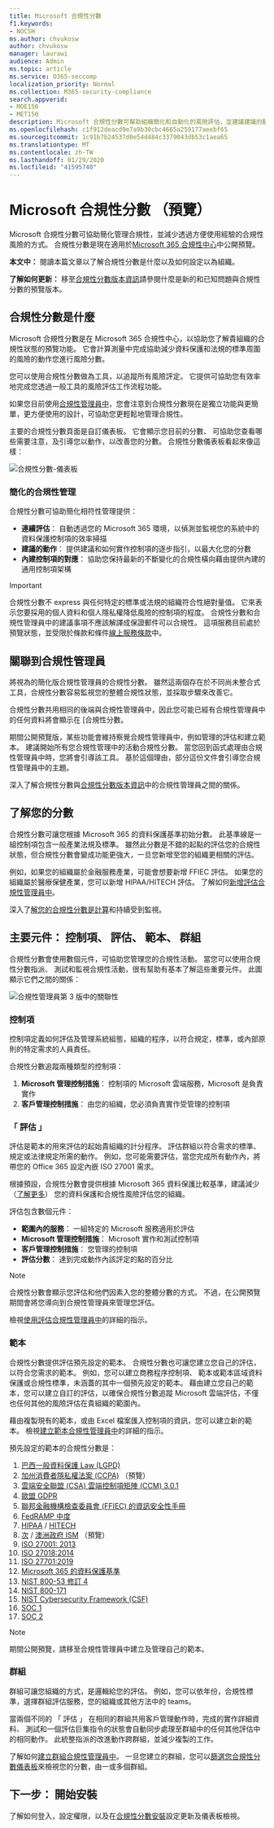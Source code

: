```yaml
---
title: Microsoft 合規性分數
f1.keywords:
- NOCSH
ms.author: chvukosw
author: chvukosw
manager: laurawi
audience: Admin
ms.topic: article
ms.service: O365-seccomp
localization_priority: Normal
ms.collection: M365-security-compliance
search.appverid:
- MOE150
- MET150
description: Microsoft 合規性分數可幫助組織簡化和自動化的風險評估，並建議建議的動作，以協助地址的風險。
ms.openlocfilehash: c1f912deacd9e7a9b30cbc4665a259177aeebf65
ms.sourcegitcommit: 1c91b7b24537d0e54d484c3379043db53c1aea65
ms.translationtype: MT
ms.contentlocale: zh-TW
ms.lasthandoff: 01/29/2020
ms.locfileid: "41595740"
---
```

# <a name="microsoft-compliance-score-preview"></a>Microsoft 合規性分數 （預覽）

Microsoft 合規性分數可協助簡化管理合規性，並減少透過方便使用經驗的合規性風險的方式。 合規性分數是現在適用於[Microsoft 365 合規性中心](microsoft-365-compliance-center.md)中公開預覽。

**本文中：** 閱讀本篇文章以了解合規性分數是什麼以及如何設定以為組織。

**了解如何更新：** 移至[合規性分數版本資訊](compliance-score-release-notes.md)請參閱什麼是新的和已知問題與合規性分數的預覽版本。

## <a name="what-is-compliance-score"></a>合規性分數是什麼

Microsoft 合規性分數是在 Microsoft 365 合規性中心，以協助您了解貴組織的合規性狀態的預覽功能。 它會計算測量中完成協助減少資料保護和法規的標準周圍的風險的動作您進行風險分數。

您可以使用合規性分數做為工具，以追蹤所有風險評定。 它提供可協助您有效率地完成您透過一般工具的風險評估工作流程功能。

如果您目前使用[合規性管理員中](compliance-manager-overview.md)，您會注意到合規性分數現在是獨立功能與更簡單，更方便使用的設計，可協助您更輕鬆地管理合規性。 

主要的合規性分數頁面是自訂儀表板。 它會顯示您目前的分數、 可協助您查看哪些需要注意，及引導您以動作，以改善您的分數。 合規性分數儀表板看起來像這樣：

![合規性分數-儀表板](media/compliance-score-dashboard.png "合規性分數儀表板")

### <a name="simplified-compliance-management"></a>簡化的合規性管理

合規性分數可協助簡化相符性管理提供：

- **連續評估**： 自動透過您的 Microsoft 365 環境，以偵測並監視您的系統中的資料保護控制項的效率掃描
- **建議的動作**： 提供建議和如何實作控制項的逐步指引，以最大化您的分數
-  **內建控制項的對應**： 協助您保持最新的不斷變化的合規性橫向藉由提供內建的通用控制項架構

> [!IMPORTANT] 
> 合規性分數不 express 與任何特定的標準或法規的組織符合性絕對量值。 它來表示您要採用的個人資料和個人隱私權降低風險的控制項的程度。 合規性分數和合規性管理員中的建議事項不應該解譯成保證郵件可以合規性。 這項服務目前處於預覽狀態，並受限於條款和條件[線上服務條款](https://go.microsoft.com/fwlink/?linkid=2108910)中。

## <a name="relationship-to-compliance-manager"></a>關聯到合規性管理員

將視為的簡化版合規性管理員的合規性分數。 雖然這兩個存在於不同尚未整合式工具，合規性分數容易監視您的整體合規性狀態，並採取步驟來改善它。

合規性分數共用相同的後端與合規性管理員中，因此您可能已經有合規性管理員中的任何資料將會顯示在 [合規性分數。

期間公開預覽版，某些功能會維持察覺合規性管理員中，例如管理的評估和建立範本。 建議開始所有您合規性管理中的活動合規性分數。 當您回到函式處理由合規性管理員中時，您將會引導該工具。 基於這個理由，部分這份文件會引導您合規性管理員中的主題。

深入了解合規性分數與[合規性分數版本資訊](compliance-score-release-notes.md)中的合規性管理員之間的關係。

## <a name="understanding-your-score"></a>了解您的分數

合規性分數可讓您根據 Microsoft 365 的資料保護基準初始分數。 此基準線是一組控制項包含一般產業法規及標準。 雖然此分數是不錯的起點的評估您的合規性狀態，但合規性分數會變成功能更強大，一旦您新增至您的組織更相關的評估。

例如，如果您的組織屬於金融服務產業，可能會想要新增 FFIEC 評估。 如果您的組織屬於醫療保健產業，您可以新增 HIPAA/HITECH 評估。 了解如何[新增評估合規性管理員中](working-with-compliance-manager.md#assessments)。

深入了[解您的合規性分數是計算](compliance-score-methodology.md)和持續受到監視。


## <a name="key-components-controls-assessments-templates-groups"></a>主要元件： 控制項、 評估、 範本、 群組

合規性分數會使用數個元件，可協助您管理您的合規性活動。 當您可以使用合規性分數指派、 測試和監視合規性活動，很有幫助有基本了解這些重要元件。 此圖顯示它們之間的關係：

![合規性管理員第 3 版中的關聯性](media/compliance-manager-relationships.png "合規性分數元件")

### <a name="controls"></a>控制項

控制項定義如何評估及管理系統組態，組織的程序，以符合規定，標準，或內部原則的特定需求的人員責任。

合規性分數追蹤兩種類型的控制項：

1. **Microsoft 管理控制措施**： 控制項的 Microsoft 雲端服務，Microsoft 是負責實作
2. **客戶管理控制措施**： 由您的組織，您必須負責實作受管理的控制項
 
### <a name="assessments"></a>「 評估 」

評估是範本的用來評估的起始貴組織的計分程序。 評估群組以符合需求的標準、 規定或法律規定所需的動作。 例如，您可能需要評估，當您完成所有動作內，將帶您的 Office 365 設定內嵌 ISO 27001 需求。

根據預設，合規性分數會提供根據 Microsoft 365 資料保護比較基準，建議減少 （[了解更多](compliance-score-methodology.md#initial-score-based-on-microsoft-365-data-protection-baseline)） 您的資料保護和合規性風險評估您的組織。

評估包含數個元件：

- **範圍內的服務**： 一組特定的 Microsoft 服務適用於評估
- **Microsoft 管理控制措施**： Microsoft 實作和測試控制項
- **客戶管理控制措施**： 您管理的控制項
- **評估分數**： 達到完成動作內該評定的點的百分比

> [!NOTE]
> 合規性分數會顯示您評估和他們因素入您的整體分數的方式。 不過，在公開預覽期間會將您導向到合規性管理員來管理您評估。

檢視[使用評估合規性管理員中](working-with-compliance-manager.md#assessments)的詳細的指示。

### <a name="templates"></a>範本

合規性分數提供評估預先設定的範本。 合規性分數也可讓您建立您自己的評估，以符合您需求的範本。 例如，您可以建立商務程序控制項、 範本或範本區域資料保護或合規性標準，未涵蓋的其中一個預先設定的範本。  藉由建立您自己的範本，您可以建立自訂的評估，以確保合規性分數追蹤 Microsoft 雲端評估，不僅也任何其他的風險評估在貴組織的範圍內。

藉由複製現有的範本，或由 Excel 檔案匯入控制項的資訊，您可以建立新的範本。 檢視[建立範本合規性管理員中](working-with-compliance-manager.md#templates)的詳細的指示。

預先設定的範本的合規性分數是：

1. [巴西一般資料保護 Law (LGPD)](https://go.microsoft.com/fwlink/?linkid=2115387)
2. [加州消費者隱私權法案 (CCPA)](https://go.microsoft.com/fwlink/?linkid=2108871) （預覽）
3. [雲端安全聯盟 (CSA) 雲端控制項矩陣 (CCM) 3.0.1](https://go.microsoft.com/fwlink/?linkid=2109076)
4. [歐盟 GDPR](https://go.microsoft.com/fwlink/?linkid=2108870)
5. [聯邦金融機構檢查委員會 (FFIEC) 的資訊安全性手冊](https://go.microsoft.com/fwlink/?linkid=2109077)
6. [FedRAMP 中度](https://go.microsoft.com/fwlink/?linkid=2108869)
7. [HIPAA](https://go.microsoft.com/fwlink/?linkid=2109078) / [HITECH](https://go.microsoft.com/fwlink/?linkid=2109079)
8. [次](https://go.microsoft.com/fwlink/?linkid=2113709) / [澳洲政府 ISM](https://go.microsoft.com/fwlink/?linkid=2113024) （預覽）
9. [ISO 27001: 2013](https://go.microsoft.com/fwlink/?linkid=2109073)
10. [ISO 27018:2014](https://go.microsoft.com/fwlink/?linkid=2109074)
11. [ISO 27701:2019](https://go.microsoft.com/fwlink/?linkid=2113025)
12. [Microsoft 365 的資料保護基準](compliance-score-methodology.md#initial-score-based-on-microsoft-365-data-protection-baseline)
13. [NIST 800-53 修訂 4](https://go.microsoft.com/fwlink/?linkid=2109075)
14. [NIST 800-171](https://go.microsoft.com/fwlink/?linkid=2108867)
15. [NIST Cybersecurity Framework (CSF)](https://go.microsoft.com/fwlink/?linkid=2108868)
16. [SOC 1](https://go.microsoft.com/fwlink/?linkid=2115184)
17. [SOC 2](https://go.microsoft.com/fwlink/?linkid=2115184)

> [!NOTE]
> 期間公開預覽，請移至合規性管理員中建立及管理自己的範本。

### <a name="groups"></a>群組

群組可讓您組織的方式，是邏輯給您的評估。 例如，您可以依年份，合規性標準，選擇群組評估服務，您的組織或其他方法中的 teams。

當兩個不同的 「 評估 」 在相同的群組共用客戶管理動作時，完成的實作詳細資料、 測試和一個評估巨集指令的狀態會自動同步處理至群組中的任何其他評估中的相同動作。 此統整指派的改進動作跨群組，並減少複製的工作。

了解如何[建立群組合規性管理員中](working-with-compliance-manager.md#groups)。 一旦您建立的群組，您可以[篩選您合規性分數儀表板](compliance-score-setup.md#filtering-your-dashboard-view)來檢視您的分數，由一或多個群組。

## <a name="next-step-begin-setup"></a>下一步： 開始安裝

了解如何登入，設定權限，以及在[合規性分數安裝](compliance-score-setup.md)設定更新及儀表板檢視。
